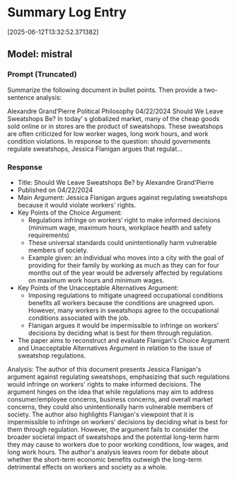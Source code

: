 # Summary Log Entry

[2025-06-12T13:32:52.371382]
## Model: mistral
### Prompt (Truncated)
Summarize the following document in bullet points. Then provide a two-sentence analysis:

Alexandre
Grand’Pierre
Political
Philosophy
04/22/2024
Should
We
Leave
Sweatshops
Be?
In
today’ s
globalized
market,
many
of
the
cheap
goods
sold
online
or
in
stores
are
the
product
of
sweatshops.
These
sweatshops
are
often
criticized
for
low
worker
wages,
long
work
hours,
and
work
condition
violations.
In
response
to
the
question:
should
governments
regulate
sweatshops,
Jessica
Flanigan
argues
that
regulat...
### Response
* Title: Should We Leave Sweatshops Be? by Alexandre Grand'Pierre
* Published on 04/22/2024
* Main Argument: Jessica Flanigan argues against regulating sweatshops because it would violate workers' rights.
* Key Points of the Choice Argument:
   + Regulations infringe on workers’ right to make informed decisions (minimum wage, maximum hours, workplace health and safety requirements)
   + These universal standards could unintentionally harm vulnerable members of society.
   + Example given: an individual who moves into a city with the goal of providing for their family by working as much as they can for four months out of the year would be adversely affected by regulations on maximum work hours and minimum wages.
* Key Points of the Unacceptable Alternatives Argument:
   + Imposing regulations to mitigate unagreed occupational conditions benefits all workers because the conditions are unagreed upon. However, many workers in sweatshops agree to the occupational conditions associated with the job.
   + Flanigan argues it would be impermissible to infringe on workers’ decisions by deciding what is best for them through regulation.
* The paper aims to reconstruct and evaluate Flanigan's Choice Argument and Unacceptable Alternatives Argument in relation to the issue of sweatshop regulations.

Analysis:
The author of this document presents Jessica Flanigan's argument against regulating sweatshops, emphasizing that such regulations would infringe on workers' rights to make informed decisions. The argument hinges on the idea that while regulations may aim to address consumer/employee concerns, business concerns, and overall market concerns, they could also unintentionally harm vulnerable members of society. The author also highlights Flanigan's viewpoint that it is impermissible to infringe on workers’ decisions by deciding what is best for them through regulation. However, the argument fails to consider the broader societal impact of sweatshops and the potential long-term harm they may cause to workers due to poor working conditions, low wages, and long work hours. The author's analysis leaves room for debate about whether the short-term economic benefits outweigh the long-term detrimental effects on workers and society as a whole.